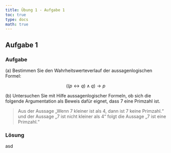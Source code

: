 ```yaml
---
title: Übung 1 - Aufgabe 1
toc: true
type: docs
math: true
---
```


## Aufgabe 1

### Aufgabe

(a) Bestimmen Sie den Wahrheitswerteverlauf der aussagenlogischen Formel:

$$
\big((p \leftrightarrow q) \land q\big) \to p
$$

(b) Untersuchen Sie mit Hilfe aussagenlogischer Formeln, ob sich die folgende Argumentation als Beweis dafür eignet, dass 7 eine Primzahl ist.

> Aus der Aussage „Wenn 7 kleiner ist als 4, dann ist 7 keine Primzahl.“ und der Aussage „7 ist nicht kleiner als 4“ folgt die Aussage „7 ist eine Primzahl.“

### Lösung

asd
